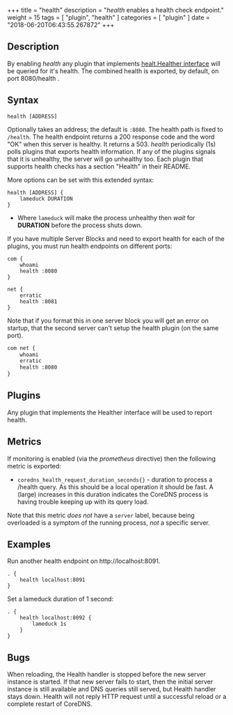 +++
title = "health"
description = "*health* enables a health check endpoint."
weight = 15
tags = [ "plugin", "health" ]
categories = [ "plugin" ]
date = "2018-06-20T06:43:55.267872"
+++

## Description

By enabling *health* any plugin that implements
[healt.Healther interface](https://godoc.org/github.com/coredns/coredns/plugin/health#Healther)
will be queried for it's health. The combined health is exported, by default, on port 8080/health .

## Syntax

~~~
health [ADDRESS]
~~~

Optionally takes an address; the default is `:8080`. The health path is fixed to `/health`. The
health endpoint returns a 200 response code and the word "OK" when this server is healthy. It returns
a 503. *health* periodically (1s) polls plugins that exports health information. If any of the
plugins signals that it is unhealthy, the server will go unhealthy too. Each plugin that supports
health checks has a section "Health" in their README.

More options can be set with this extended syntax:

~~~
health [ADDRESS] {
    lameduck DURATION
}
~~~

* Where `lameduck` will make the process unhealthy then *wait* for **DURATION** before the process
  shuts down.

If you have multiple Server Blocks and need to export health for each of the plugins, you must run
health endpoints on different ports:

~~~ corefile
com {
    whoami
    health :8080
}

net {
    erratic
    health :8081
}
~~~

Note that if you format this in one server block you will get an error on startup, that the second
server can't setup the health plugin (on the same port).

~~~ txt
com net {
    whoami
    erratic
    health :8080
}
~~~~

## Plugins

Any plugin that implements the Healther interface will be used to report health.

## Metrics

If monitoring is enabled (via the *prometheus* directive) then the following metric is exported:

* `coredns_health_request_duration_seconds{}` - duration to process a /health query. As this should
  be a local operation it should be fast. A (large) increases in this duration indicates the
  CoreDNS process is having trouble keeping up with its query load.

Note that this metric *does not* have a `server` label, because being overloaded is a symptom of
the running process, *not* a specific server.

## Examples

Run another health endpoint on http://localhost:8091.

~~~ corefile
. {
    health localhost:8091
}
~~~

Set a lameduck duration of 1 second:

~~~ corefile
. {
    health localhost:8092 {
        lameduck 1s
    }
}
~~~

## Bugs

When reloading, the Health handler is stopped before the new server instance is started. 
If that new server fails to start, then the initial server instance is still available and DNS queries still served, 
but Health handler stays down. 
Health will not reply HTTP request until a successful reload or a complete restart of CoreDNS.
